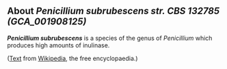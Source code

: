 About *Penicillium subrubescens str. CBS 132785 (GCA\_001908125)* 
-----------------------------------------------------------------



***Penicillium subrubescens*** is a species of the genus of
*Penicillium* which produces high amounts of inulinase.

([Text](http://en.wikipedia.org/wiki/Penicillium_subrubescens) from
[Wikipedia](http://en.wikipedia.org/), the free encyclopaedia.)
